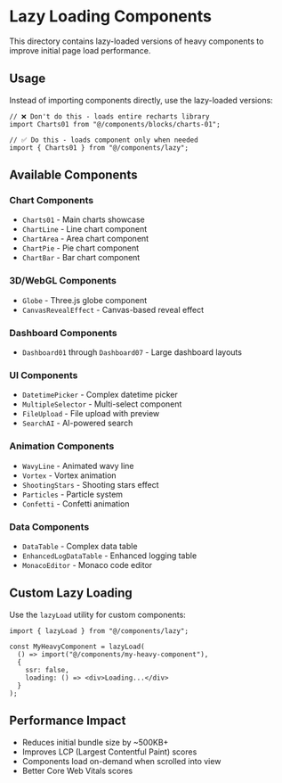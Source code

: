 # Lazy Loading Components

This directory contains lazy-loaded versions of heavy components to improve initial page load performance.

## Usage

Instead of importing components directly, use the lazy-loaded versions:

```tsx
// ❌ Don't do this - loads entire recharts library
import Charts01 from "@/components/blocks/charts-01";

// ✅ Do this - loads component only when needed
import { Charts01 } from "@/components/lazy";
```

## Available Components

### Chart Components
- `Charts01` - Main charts showcase
- `ChartLine` - Line chart component
- `ChartArea` - Area chart component
- `ChartPie` - Pie chart component
- `ChartBar` - Bar chart component

### 3D/WebGL Components
- `Globe` - Three.js globe component
- `CanvasRevealEffect` - Canvas-based reveal effect

### Dashboard Components
- `Dashboard01` through `Dashboard07` - Large dashboard layouts

### UI Components
- `DatetimePicker` - Complex datetime picker
- `MultipleSelector` - Multi-select component
- `FileUpload` - File upload with preview
- `SearchAI` - AI-powered search

### Animation Components
- `WavyLine` - Animated wavy line
- `Vortex` - Vortex animation
- `ShootingStars` - Shooting stars effect
- `Particles` - Particle system
- `Confetti` - Confetti animation

### Data Components
- `DataTable` - Complex data table
- `EnhancedLogDataTable` - Enhanced logging table
- `MonacoEditor` - Monaco code editor

## Custom Lazy Loading

Use the `lazyLoad` utility for custom components:

```tsx
import { lazyLoad } from "@/components/lazy";

const MyHeavyComponent = lazyLoad(
  () => import("@/components/my-heavy-component"),
  {
    ssr: false,
    loading: () => <div>Loading...</div>
  }
);
```

## Performance Impact

- Reduces initial bundle size by ~500KB+
- Improves LCP (Largest Contentful Paint) scores
- Components load on-demand when scrolled into view
- Better Core Web Vitals scores